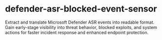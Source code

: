 # defender-asr-blocked-event-sensor
Extract and translate Microsoft Defender ASR events into readable format. Gain early-stage visibility into threat behavior, blocked exploits, and system actions for faster incident response and enhanced endpoint protection.
